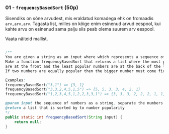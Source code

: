 ### 01 - `frequencyBasedSort` (50p)

Sisendiks on sõne arvudest, mis eraldatud komadega ehk on fromaadis `arv,arv,arv`.
Tagasta list, milles on kõige enim esinenud arvud eespool,
kui kahte arvu on esinenud sama palju siis peab olema suurem arv eespool.

Vaata näiteid mallist.


```Java

/**
You are given a string as an input where which represents a sequence of numbers in the format `num, num, num`
Make a function frequencyBasedSort that returns a list where the most popular numbers of the input
are at the front and the least popular numbers are at the back of the list.
If two numbers are equally popular then the bigger number must come first.

Examples:
frequencyBasedSort("3,1") => {3, 1}
frequencyBasedSort("3,3,2,4,5,1,5") => {5, 5, 3, 3, 4, 2, 1}
frequencyBasedSort("1,2,3,4,5,1,2,2,3,3,1") => {3, 3, 3, 2, 2, 2, 1, 1, 1, 5, 4}

@param input the sequence of numbers as a string, separate the numbers by coma and leave no empty spaces
@return a list that is sorted by to number popularity
*/
public static int frequencyBasedSort(String input) { 
    return null;
}

```


